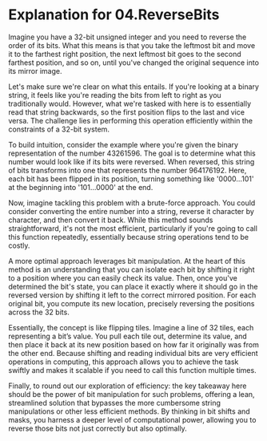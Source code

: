 # Explanation for 04.ReverseBits

Imagine you have a 32-bit unsigned integer and you need to reverse the order of its bits. What this means is that you take the leftmost bit and move it to the farthest right position, the next leftmost bit goes to the second farthest position, and so on, until you've changed the original sequence into its mirror image.

Let's make sure we're clear on what this entails. If you're looking at a binary string, it feels like you're reading the bits from left to right as you traditionally would. However, what we're tasked with here is to essentially read that string backwards, so the first position flips to the last and vice versa. The challenge lies in performing this operation efficiently within the constraints of a 32-bit system.

To build intuition, consider the example where you're given the binary representation of the number 43261596. The goal is to determine what this number would look like if its bits were reversed. When reversed, this string of bits transforms into one that represents the number 964176192. Here, each bit has been flipped in its position, turning something like '0000…101' at the beginning into '101…0000' at the end.

Now, imagine tackling this problem with a brute-force approach. You could consider converting the entire number into a string, reverse it character by character, and then convert it back. While this method sounds straightforward, it's not the most efficient, particularly if you're going to call this function repeatedly, essentially because string operations tend to be costly.

A more optimal approach leverages bit manipulation. At the heart of this method is an understanding that you can isolate each bit by shifting it right to a position where you can easily check its value. Then, once you've determined the bit's state, you can place it exactly where it should go in the reversed version by shifting it left to the correct mirrored position. For each original bit, you compute its new location, precisely reversing the positions across the 32 bits.

Essentially, the concept is like flipping tiles. Imagine a line of 32 tiles, each representing a bit’s value. You pull each tile out, determine its value, and then place it back at its new position based on how far it originally was from the other end. Because shifting and reading individual bits are very efficient operations in computing, this approach allows you to achieve the task swiftly and makes it scalable if you need to call this function multiple times.

Finally, to round out our exploration of efficiency: the key takeaway here should be the power of bit manipulation for such problems, offering a lean, streamlined solution that bypasses the more cumbersome string manipulations or other less efficient methods. By thinking in bit shifts and masks, you harness a deeper level of computational power, allowing you to reverse those bits not just correctly but also optimally.